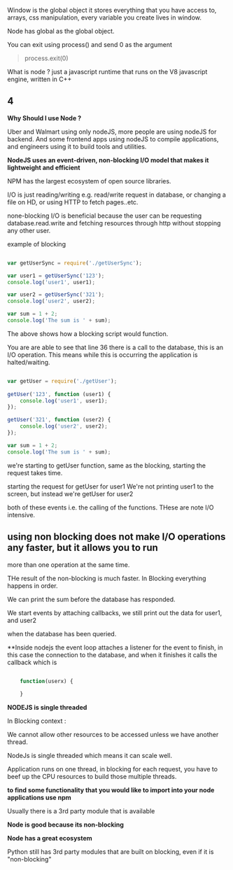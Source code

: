 Window is the global object it stores everything that you have access to, arrays, css manipulation, every variable you create lives in window.

Node has global as the global object.

You can exit using process() and send 0 as the argument

> process.exit(0)


What is node ? just a javascript runtime that runs on the V8 javascript engine, written in C++

## 4

**Why Should I use Node ?**

Uber and Walmart using only nodeJS, more people are using nodeJS for backend. And some frontend apps using nodeJS to compile applications, and engineers using it to build tools and utilities.



**NodeJS uses an event-driven, non-blocking I/O model that makes it lightweight and efficient**

NPM has the largest ecosystem of open source libraries.

I/O is just reading/writing e.g. read/write request in database, or changing a file on HD, or using HTTP 
to fetch pages..etc.

none-blocking I/O is beneficial because the user can be requesting database.read.write and fetching resources through http without 
stopping any other user.

example of blocking 

```javascript

var getUserSync = require('./getUserSync');

var user1 = getUserSync('123');
console.log('user1', user1);

var user2 = getUserSync('321');
console.log('user2', user2);

var sum = 1 + 2;
console.log('The sum is ' + sum);

```


The above shows how a blocking script would function.

You are are able to see that line 36 there is a call to the database, this is an I/O
operation. This means while this is occurring the application is halted/waiting. 



```javascript

var getUser = require('./getUser');
	
getUser('123', function (user1) {
	console.log('user1', user1);
});

getUser('321', function (user2) {
	console.log('user2', user2);
});

var sum = 1 + 2;
console.log('The sum is ' + sum);

```


we're starting to getUser function, same as the blocking, starting the request takes time.

starting the request for getUser for user1
We're not printing user1 to the screen, but instead we're getUser for user2

both of these events i.e. the calling of the functions. THese are note I/O intensive.

## using non blocking does not make I/O operations any faster, but it allows you to run
more than one operation at the same time. 

THe result of the non-blocking is much faster. In Blocking everything happens in order.

We can print the sum before the database has responded. 

We start events by attaching callbacks, we still print out the data for user1, and user2

when the database has been queried. 

**Inside nodejs the event loop attaches a listener for the event to finish, in this case the connection to the database, and when it finishes it calls the callback which is 

```javascript 

	function(userx) {
	
	}

```

**NODEJS is single threaded**

In Blocking context : 

We cannot allow other resources to be accessed unless we have another thread.

NodeJs is single threaded which means it can scale well.

Application runs on one thread, in blocking for each request, you have to beef up the 
CPU resources to build those multiple threads.


**to find some functionality that you would like to import into your node applications use npm**

Usually there is a 3rd party module that is available

**Node is good because its non-blocking**

**Node has a great ecosystem**

Python still has 3rd party modules that are built on blocking, even if it is "non-blocking"







	